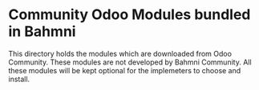 # Community Odoo Modules bundled in Bahmni
This directory holds the modules which are downloaded from Odoo Community. These modules are not developed by Bahmni Community. All these modules will be kept optional for the implemeters to choose and install.
